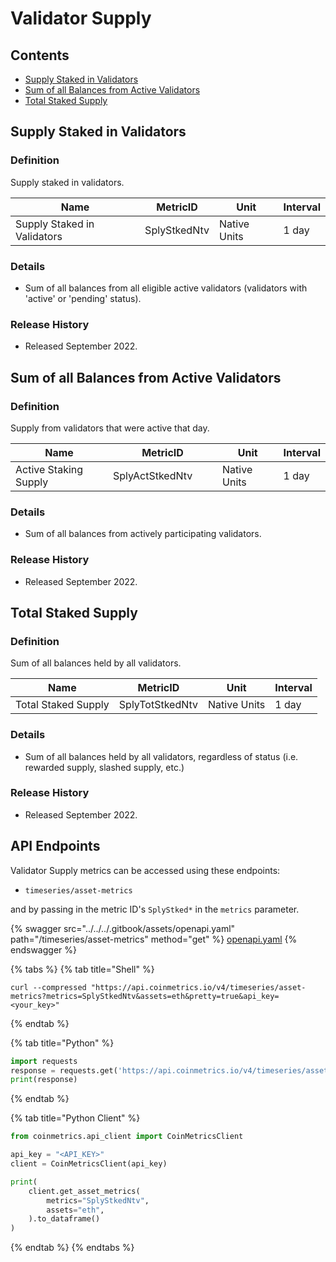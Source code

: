 # Validator Supply

## Contents

* [Supply Staked in Validators](validator-supply.md#splystkedntc)
* [Sum of all Balances from Active Validators](validator-supply.md#splyactstkedntv)
* [Total Staked Supply](validator-supply.md#splytotstkedntv)

## Supply Staked in Validators <a href="#splystkedntc" id="splystkedntc"></a>

### Definition

Supply staked in validators.

| Name                        | MetricID     | Unit         | Interval |
| --------------------------- | ------------ | ------------ | -------- |
| Supply Staked in Validators | SplyStkedNtv | Native Units | 1 day    |

### Details

* Sum of all balances from all eligible active validators (validators with 'active' or 'pending' status).

### Release History

* Released September 2022.

## Sum of all Balances from Active Validators <a href="#splyactstkedntv" id="splyactstkedntv"></a>

### Definition

Supply from validators that were active that day.

<table><thead><tr><th>Name</th><th width="159">MetricID</th><th>Unit</th><th>Interval</th></tr></thead><tbody><tr><td>Active Staking Supply</td><td>SplyActStkedNtv</td><td>Native Units</td><td>1 day</td></tr></tbody></table>

### Details

* Sum of all balances from actively participating validators.

### Release History

* Released September 2022.

## Total Staked Supply <a href="#splytotstkedntv" id="splytotstkedntv"></a>

### Definition

Sum of all balances held by all validators.

| Name                | MetricID        | Unit         | Interval |
| ------------------- | --------------- | ------------ | -------- |
| Total Staked Supply | SplyTotStkedNtv | Native Units | 1 day    |

### Details

* Sum of all balances held by all validators, regardless of status (i.e. rewarded supply, slashed supply, etc.)

### Release History

* Released September 2022.

## API Endpoints

Validator Supply metrics can be accessed using these endpoints:

* `timeseries/asset-metrics`

and by passing in the metric ID's `SplyStked*` in the `metrics` parameter.

{% swagger src="../../../.gitbook/assets/openapi.yaml" path="/timeseries/asset-metrics" method="get" %}
[openapi.yaml](../../../.gitbook/assets/openapi.yaml)
{% endswagger %}

{% tabs %}
{% tab title="Shell" %}
```shell
curl --compressed "https://api.coinmetrics.io/v4/timeseries/asset-metrics?metrics=SplyStkedNtv&assets=eth&pretty=true&api_key=<your_key>"
```
{% endtab %}

{% tab title="Python" %}
```python
import requests
response = requests.get('https://api.coinmetrics.io/v4/timeseries/asset-metrics?metrics=SplyStkedNtv&assets=eth&pretty=true&api_key=<your_key>').json()
print(response)
```
{% endtab %}

{% tab title="Python Client" %}
```python
from coinmetrics.api_client import CoinMetricsClient

api_key = "<API_KEY>"
client = CoinMetricsClient(api_key)

print(
    client.get_asset_metrics(
        metrics="SplyStkedNtv", 
        assets="eth",
    ).to_dataframe()
)
```
{% endtab %}
{% endtabs %}
